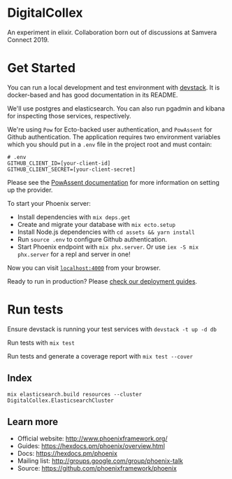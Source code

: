 # DigitalCollex

An experiment in elixir. Collaboration born out of discussions at Samvera
Connect 2019.

# Get Started

You can run a local development and test environment with
[devstack](https://github.com/nulib/devstack). It is docker-based and has good documentation in its README.

We'll use postgres and elasticsearch. You can also run pgadmin and kibana for inspecting those services, respectively.

We're using `Pow` for Ecto-backed user authentication, and `PowAssent` for Github authentication. The application requires two environment variables which you should put in a `.env` file in the project root and must contain:

```
# .env
GITHUB_CLIENT_ID=[your-client-id]
GITHUB_CLIENT_SECRET=[your-client-secret]
```

Please see the [PowAssent documentation](https://github.com/pow-auth/pow_assent#setting-up-a-provider) for more information on setting up the provider.

To start your Phoenix server:

- Install dependencies with `mix deps.get`
- Create and migrate your database with `mix ecto.setup`
- Install Node.js dependencies with `cd assets && yarn install`
- Run `source .env` to configure Github authentication.
- Start Phoenix endpoint with `mix phx.server`. Or use `iex -S mix phx.server`
  for a repl and server in one!

Now you can visit [`localhost:4000`](http://localhost:4000) from your browser.

Ready to run in production? Please [check our deployment guides](https://hexdocs.pm/phoenix/deployment.html).

# Run tests

Ensure devstack is running your test services with `devstack -t up -d db`

Run tests with `mix test`

Run tests and generate a coverage report with `mix test --cover`

## Index

`mix elasticsearch.build resources --cluster DigitalCollex.ElasticsearchCluster`

## Learn more

- Official website: http://www.phoenixframework.org/
- Guides: https://hexdocs.pm/phoenix/overview.html
- Docs: https://hexdocs.pm/phoenix
- Mailing list: http://groups.google.com/group/phoenix-talk
- Source: https://github.com/phoenixframework/phoenix
